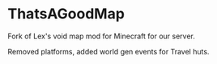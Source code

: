 ThatsAGoodMap
=============

Fork of Lex's void map mod for Minecraft for our server.

Removed platforms, added world gen events for Travel huts.
